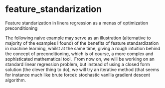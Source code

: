 # feature_standarization
Feature standarization in linera regression as a menas of optimization preconditioning

The following  naive example may serve as an illustration (alternative to majority of the examples I found) of the benefits of feature standardization in machine learning, whilst at the same time,  giving a rough intuition behind the concept of preconditioning, which is of course, a more complex and sophisticated mathematical tool. 
From now on, we will be working on an standard linear regression problem, but instead of using a closed form solution (the clever thing to do), we will try an iterative method (that seems for instance much like brute force): stochastic vanilla gradient descent algorithm.
